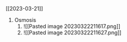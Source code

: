 [[2023-03-21]]

1. Osmosis 
	1. ![[Pasted image 20230322211617.png]]
	2. ![[Pasted image 20230322211627.png]]